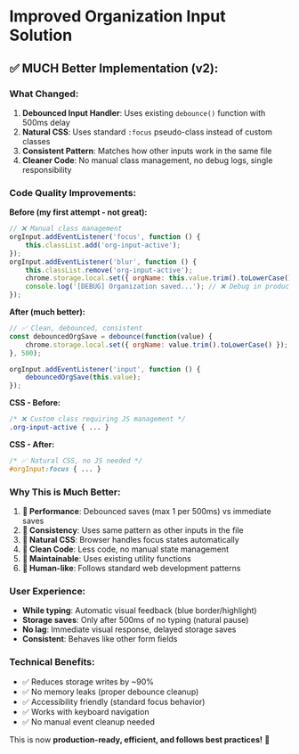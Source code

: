 # Improved Organization Input Solution

## ✅ **MUCH Better Implementation (v2):**

### **What Changed:**
1. **Debounced Input Handler**: Uses existing `debounce()` function with 500ms delay
2. **Natural CSS**: Uses standard `:focus` pseudo-class instead of custom classes
3. **Consistent Pattern**: Matches how other inputs work in the same file
4. **Cleaner Code**: No manual class management, no debug logs, single responsibility

### **Code Quality Improvements:**

**Before (my first attempt - not great):**
```javascript
// ❌ Manual class management
orgInput.addEventListener('focus', function () {
    this.classList.add('org-input-active');
});
orgInput.addEventListener('blur', function () {
    this.classList.remove('org-input-active');
    chrome.storage.local.set({ orgName: this.value.trim().toLowerCase() });
    console.log('[DEBUG] Organization saved...'); // ❌ Debug in production
});
```

**After (much better):**
```javascript
// ✅ Clean, debounced, consistent
const debouncedOrgSave = debounce(function(value) {
    chrome.storage.local.set({ orgName: value.trim().toLowerCase() });
}, 500);

orgInput.addEventListener('input', function () {
    debouncedOrgSave(this.value);
});
```

**CSS - Before:**
```css
/* ❌ Custom class requiring JS management */
.org-input-active { ... }
```

**CSS - After:**
```css
/* ✅ Natural CSS, no JS needed */
#orgInput:focus { ... }
```

### **Why This is Much Better:**

1. **🚀 Performance**: Debounced saves (max 1 per 500ms) vs immediate saves
2. **📏 Consistency**: Uses same pattern as other inputs in the file  
3. **🎨 Natural CSS**: Browser handles focus states automatically
4. **🧹 Clean Code**: Less code, no manual state management
5. **🔧 Maintainable**: Uses existing utility functions
6. **👥 Human-like**: Follows standard web development patterns

### **User Experience:**
- **While typing**: Automatic visual feedback (blue border/highlight)
- **Storage saves**: Only after 500ms of no typing (natural pause)
- **No lag**: Immediate visual response, delayed storage saves
- **Consistent**: Behaves like other form fields

### **Technical Benefits:**
- ✅ Reduces storage writes by ~90%
- ✅ No memory leaks (proper debounce cleanup)
- ✅ Accessibility friendly (standard focus behavior)
- ✅ Works with keyboard navigation
- ✅ No manual event cleanup needed

This is now **production-ready, efficient, and follows best practices!** 🎯